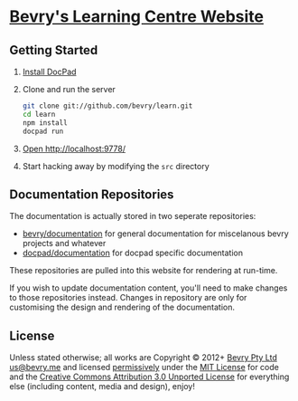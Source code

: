 # [Bevry's Learning Centre Website](http://learn.bevry.me)


## Getting Started

1. [Install DocPad](http://docpad.org/install) 

1. Clone and run the server

	``` bash
	git clone git://github.com/bevry/learn.git
	cd learn
	npm install
	docpad run
	```

1. [Open http://localhost:9778/](http://localhost:9778/)

1. Start hacking away by modifying the `src` directory



## Documentation Repositories

The documentation is actually stored in two seperate repositories:

- [bevry/documentation](https://github.com/bevry/documentation) for general documentation for miscelanous bevry projects and whatever
- [docpad/documentation](https://github.com/docpad/documentation) for docpad specific documentation

These repositories are pulled into this website for rendering at run-time.

If you wish to update documentation content, you'll need to make changes to those repositories instead. Changes in repository are only for customising the design and rendering of the documentation.



## License

Unless stated otherwise; all works are Copyright © 2012+ [Bevry Pty Ltd](http://bevry.me) <us@bevry.me> and licensed [permissively](http://en.wikipedia.org/wiki/Permissive_free_software_licence) under the [MIT License](http://creativecommons.org/licenses/MIT/) for code and the [Creative Commons Attribution 3.0 Unported License](http://creativecommons.org/licenses/by/3.0/) for everything else (including content, media and design), enjoy!
